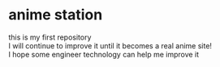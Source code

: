 # anime station
this is my first repository</br>
I will continue to improve it until it becomes a real anime site!</br>
I hope some engineer technology can help me improve it</br>
